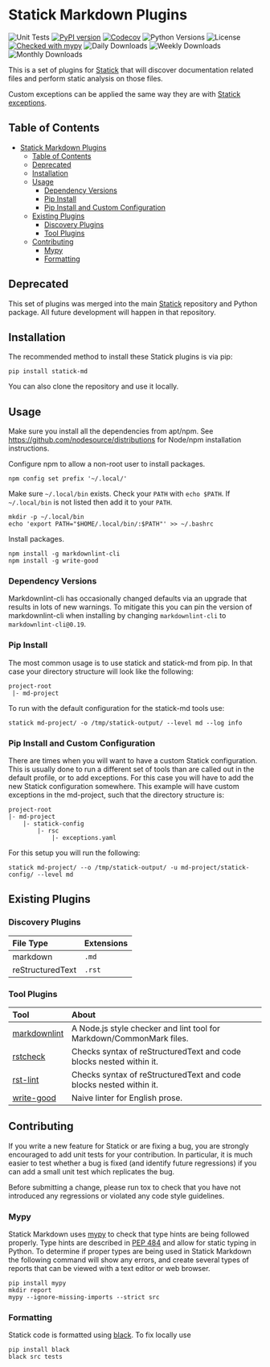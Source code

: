 # Statick Markdown Plugins

![Unit Tests](https://github.com/sscpac/statick-md/workflows/Unit%20Tests/badge.svg)
[![PyPI version](https://badge.fury.io/py/statick-md.svg)](https://badge.fury.io/py/statick-md)
[![Codecov](https://codecov.io/gh/sscpac/statick-md/branch/main/graph/badge.svg)](https://codecov.io/gh/sscpac/statick-md)
![Python Versions](https://img.shields.io/pypi/pyversions/statick-md.svg)
![License](https://img.shields.io/pypi/l/statick-md.svg)
[![Checked with mypy](http://www.mypy-lang.org/static/mypy_badge.svg)](http://mypy-lang.org/)
![Daily Downloads](https://img.shields.io/pypi/dd/statick-md.svg)
![Weekly Downloads](https://img.shields.io/pypi/dw/statick-md.svg)
![Monthly Downloads](https://img.shields.io/pypi/dm/statick-md.svg)

This is a set of plugins for [Statick](https://github.com/sscpac/statick) that will discover documentation related files
and perform static analysis on those files.

Custom exceptions can be applied the same way they are with
[Statick exceptions](https://github.com/sscpac/statick/blob/master/GUIDE.md#exceptionsyaml).

## Table of Contents

- [Statick Markdown Plugins](#statick-markdown-plugins)
  - [Table of Contents](#table-of-contents)
  - [Deprecated](#deprecated)
  - [Installation](#installation)
  - [Usage](#usage)
    - [Dependency Versions](#dependency-versions)
    - [Pip Install](#pip-install)
    - [Pip Install and Custom Configuration](#pip-install-and-custom-configuration)
  - [Existing Plugins](#existing-plugins)
    - [Discovery Plugins](#discovery-plugins)
    - [Tool Plugins](#tool-plugins)
  - [Contributing](#contributing)
    - [Mypy](#mypy)
    - [Formatting](#formatting)

## Deprecated

This set of plugins was merged into the main [Statick] repository and Python package.
All future development will happen in that repository.

## Installation

The recommended method to install these Statick plugins is via pip:

```shell
pip install statick-md
```

You can also clone the repository and use it locally.

## Usage

Make sure you install all the dependencies from apt/npm.
See <https://github.com/nodesource/distributions> for Node/npm installation instructions.

Configure npm to allow a non-root user to install packages.

```shell
npm config set prefix '~/.local/'
```

Make sure `~/.local/bin` exists.
Check your `PATH` with `echo $PATH`.
If `~/.local/bin` is not listed then add it to your `PATH`.

```shell
mkdir -p ~/.local/bin
echo 'export PATH="$HOME/.local/bin/:$PATH"' >> ~/.bashrc
```

Install packages.

```shell
npm install -g markdownlint-cli
npm install -g write-good
```

### Dependency Versions

Markdownlint-cli has occasionally changed defaults via an upgrade that results in lots of new warnings.
To mitigate this you can pin the version of markdownlint-cli when installing by changing `markdownlint-cli` to `markdownlint-cli@0.19`.

### Pip Install

The most common usage is to use statick and statick-md from pip.
In that case your directory structure will look like the following:

```shell
project-root
 |- md-project
```

To run with the default configuration for the statick-md tools use:

```shell
statick md-project/ -o /tmp/statick-output/ --level md --log info
```

### Pip Install and Custom Configuration

There are times when you will want to have a custom Statick configuration.
This is usually done to run a different set of tools than are called out in the default profile, or to add exceptions.
For this case you will have to add the new Statick configuration somewhere.
This example will have custom exceptions in the md-project, such that the directory structure is:

```shell
project-root
|- md-project
    |- statick-config
        |- rsc
            |- exceptions.yaml
```

For this setup you will run the following:

```shell
statick md-project/ --o /tmp/statick-output/ -u md-project/statick-config/ --level md
```

## Existing Plugins

### Discovery Plugins

File Type | Extensions
:-------- | :---------
markdown         | `.md`
reStructuredText | `.rst`

### Tool Plugins

Tool | About
:--- | :----
[markdownlint][markdownlint] | A Node.js style checker and lint tool for Markdown/CommonMark files.
[rstcheck][rstcheck]         | Checks syntax of reStructuredText and code blocks nested within it.
[rst-lint][rst-lint]         | Checks syntax of reStructuredText and code blocks nested within it.
[write-good]                 | Naive linter for English prose.

## Contributing

If you write a new feature for Statick or are fixing a bug,
you are strongly encouraged to add unit tests for your contribution.
In particular, it is much easier to test whether a bug is fixed (and identify
future regressions) if you can add a small unit test which replicates the bug.

Before submitting a change, please run tox to check that you have not
introduced any regressions or violated any code style guidelines.

### Mypy

Statick Markdown uses [mypy](http://mypy-lang.org/) to check that type hints are being followed properly.
Type hints are described in [PEP 484](https://www.python.org/dev/peps/pep-0484/) and allow for static typing in Python.
To determine if proper types are being used in Statick Markdown the following command will show any errors, and create several
types of reports that can be viewed with a text editor or web browser.

```shell
pip install mypy
mkdir report
mypy --ignore-missing-imports --strict src
```

### Formatting

Statick code is formatted using [black](https://github.com/psf/black).
To fix locally use

```shell
pip install black
black src tests
```

[markdownlint]: https://github.com/igorshubovych/markdownlint-cli
[rstcheck]: https://github.com/myint/rstcheck
[rst-lint]: https://github.com/twolfson/restructuredtext-lint
[write-good]: https://github.com/btford/write-good
[Statick]: https://github.com/sscpac/statick
